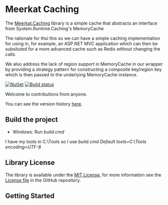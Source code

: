 Meerkat Caching
===============

The [Meerkat.Caching](https://www.nuget.org/packages/Meerkat.Caching/) library is a simple cache that abstracts an interface from System.Runtime.Caching's MemoryCache

The rationale for thsi this so we can have a simple caching implementation for using in, for example, an ASP.NET MVC application which can then be subsituted for a more advanced cache such as Redis without changing the calls.

We also address the lack of region support in MemoryCache in our wrapper by providing a strategy pattern for constructing a composite key/region key which is then passed to the underlying MemoryCache instance.

[![NuGet](https://img.shields.io/nuget/v/Meerkat.Caching.svg)](https://www.nuget.org/packages/Meerkat.Caching/)
[![Build status](https://ci.appveyor.com/api/projects/status/7ycnghu7s0umys9e/branch/master?svg=true)](https://ci.appveyor.com/project/PaulHatcher/meerkat-caching/branch/master)


Welcome to contributions from anyone.

You can see the version history [here](RELEASE_NOTES.md).

## Build the project
* Windows: Run *build.cmd*

I have my tools in C:\Tools so I use *build.cmd Default tools=C:\Tools encoding=UTF-8*

## Library License

The library is available under the [MIT License](http://en.wikipedia.org/wiki/MIT_License), for more information see the [License file][1] in the GitHub repository.

 [1]: https://github.com/phatcher/Meerkat.Caching/blob/master/License.md

## Getting Started

